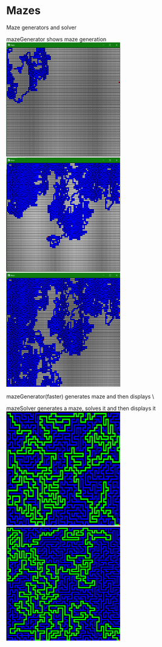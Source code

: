 # Mazes
Maze generators and solver


mazeGenerator shows maze generation \
<img src="https://github.com/MattR2718/Mazes/blob/main/mazeGenerator/MazeCreate.PNG" width="300" height="300">
<img src="https://github.com/MattR2718/Mazes/blob/main/mazeGenerator/MazeCreate2.PNG" width="300" height="300">
<img src="https://github.com/MattR2718/Mazes/blob/main/mazeGenerator/MazeCreate3.PNG" width="300" height="300">

mazeGenerator(faster) generates maze and then displays \

mazeSolver generates a maze, solves it and then displays it \
<img src="https://github.com/MattR2718/Mazes/blob/main/mazeSolver/solvedMaze2000-3348.png" width="300" height="300">
<img src="https://github.com/MattR2718/Mazes/blob/main/mazeSolver/solvedMaze2500-16035.png" width="300" height="300">
